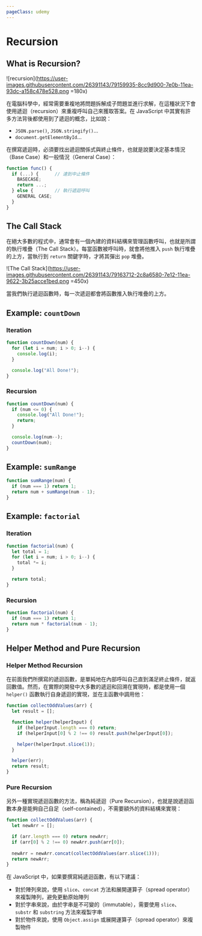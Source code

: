 ```yaml
---
pageClass: udemy
---
```


# Recursion

## What is Recursion?

![recursion](https://user-images.githubusercontent.com/26391143/79159935-8cc9d900-7e0b-11ea-93dc-a158c478e528.png =180x)

在電腦科學中，經常需要重複地將問題拆解成子問題並進行求解，在這種狀況下會使用遞迴（recursion）來重複呼叫自己來獲取答案。在 JavaScript 中其實有許多方法背後都使用到了遞迴的概念，比如說：

- `JSON.parse()`, `JSON.stringify()`...
- `document.getElementById`...

在撰寫遞迴時，必須要找出遞迴關係式與終止條件，也就是說要決定基本情況（Base Case）和一般情況（General Case）：

```javascript
function func() {
  if (...) {      // 達到中止條件
    BASECASE;
    return ...;
  } else {        // 執行遞迴呼叫
    GENERAL CASE;
  }
}
```

## The Call Stack

在絕大多數的程式中，通常會有一個內建的資料結構來管理函數呼叫，也就是所謂的執行堆疊（The Call Stack）。每當函數被呼叫時，就會將他推入 `push` 執行堆疊的上方，當執行到 `return` 關鍵字時，才將其彈出 `pop` 堆疊。

![The Call Stack](https://user-images.githubusercontent.com/26391143/79163712-2c8a6580-7e12-11ea-9622-3b25acce1bed.png =450x)

當我們執行遞迴函數時，每一次遞迴都會將函數推入執行堆疊的上方。

## Example: `countDown`

### Iteration

```javascript
function countDown(num) {
  for (let i = num; i > 0; i--) {
    console.log(i);
  }

  console.log("All Done!");
}
```

### Recursion

```javascript
function countDown(num) {
  if (num <= 0) {
    console.log("All Done!");
    return;
  }

  console.log(num--);
  countDown(num);
}
```

## Example: `sumRange`

```javascript
function sumRange(num) {
  if (num === 1) return 1;
  return num + sumRange(num - 1);
}
```

## Example: `factorial`

### Iteration

```javascript
function factorial(num) {
  let total = 1;
  for (let i = num; i > 0; i--) {
    total *= i;
  }

  return total;
}
```

### Recursion

```javascript
function factorial(num) {
  if (num === 1) return 1;
  return num * factorial(num - 1);
}
```

## Helper Method and Pure Recursion

### Helper Method Recursion

在前面我們所撰寫的遞迴函數，是單純地在內部呼叫自己直到滿足終止條件，就返回數值。然而，在實際的開發中大多數的遞迴和回溯在實現時，都是使用一個 `helper()` 函數執行自身遞迴的實現，並在主函數中調用他：

```javascript
function collectOddValues(arr) {
  let result = [];

  function helper(helperInput) {
    if (helperInput.length === 0) return;
    if (helperInput[0] % 2 !== 0) result.push(helperInput[0]);

    helper(helperInput.slice(1));
  }

  helper(err);
  return result;
}
```

### Pure Recursion

另外一種實現遞迴函數的方法，稱為純遞迴（Pure Recursion），也就是說遞迴函數本身是能夠自己自足（self-contained），不需要額外的資料結構來實現：

```javascript
function collectOddValues(arr) {
  let newArr = [];

  if (arr.length === 0) return newArr;
  if (arr[0] % 2 !== 0) newArr.push(arr[0]);
  
  newArr = newArr.concat(collectOddValues(arr.slice(1)));
  return newArr;
}
```

在 JavaScript 中，如果要撰寫純遞迴函數，有以下建議：

- 對於陣列來說，使用 `slice`、`concat` 方法和展開運算子（spread operator）來複製陣列，避免更動原始陣列
- 對於字串來說，由於字串是不可變的（immutable），需要使用 `slice`、`substr` 和 `substring` 方法來複製字串
- 對於物件來說，使用 `Object.assign` 或展開運算子（spread operator）來複製物件